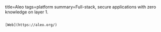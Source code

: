title=Aleo
tags=platform
summary=Full-stack, secure applications with zero knowledge on layer 1.
~~~~~~

[Web](https://aleo.org/)
